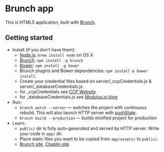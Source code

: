 # Brunch app

This is HTML5 application, built with [Brunch](http://brunch.io).

## Getting started
* Install (if you don't have them):
    * [Node.js](http://nodejs.org): `brew install node` on OS X
    * [Brunch](http://brunch.io): `npm install -g brunch`
    * [Bower](http://bower.io): `npm install -g bower`
    * Brunch plugins and Bower dependencies: `npm install & bower install`.
    * Create your credential files based on server/_ccpCredentials.js & server/_databaseCredentials.js
    * for _ccpCredentials see [CCP Website](https://developers.eveonline.com/resource/single-sign-on)
    * for _databaseCredentials.js see [Modulus.io blog](http://blog.modulus.io/getting-started-with-mongoose)
* Run:
    * `brunch watch --server` — watches the project with continuous rebuild. This will also launch HTTP server with [pushState](https://developer.mozilla.org/en-US/docs/Web/Guide/API/DOM/Manipulating_the_browser_history).
    * `brunch build --production` — builds minified project for production
* Learn:
    * `public/` dir is fully auto-generated and served by HTTP server.  Write your code in `app/` dir.
    * Place static files you want to be copied from `app/assets/` to `public/`.
    * [Brunch site](http://brunch.io), [Chaplin site](http://chaplinjs.org)
